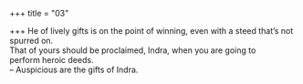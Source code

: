 +++
title = "03"

+++
He of lively gifts is on the point of winning, even with a steed that’s not  spurred on.  
That of yours should be proclaimed, Indra, when you are going to  
perform heroic deeds.  
– Auspicious are the gifts of Indra.  